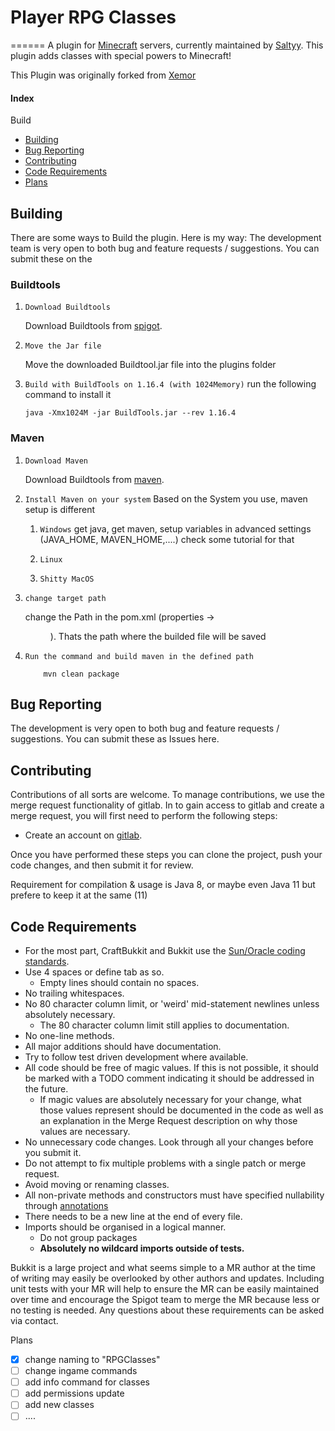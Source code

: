 # Player RPG Classes 
======
A plugin for [Minecraft](https://minecraft.net/) servers, currently maintained by [Saltyy](https://www.saltyy.at).
This plugin adds classes with special powers to Minecraft!

This Plugin was originally forked from [Xemor](https://github.com/Xemorr/superheroes)
#### Index
Build

* [Building](#building)
* [Bug Reporting](#bug-reporting)
* [Contributing](#contributing)
* [Code Requirements](#code-requirements)
* [Plans](#plans)



Building
-------------
There are some ways to Build the plugin. Here is my way:
The development team is very open to both bug and feature requests / suggestions. You can submit these on the 
### Buildtools
1. `Download Buildtools`

    Download Buildtools from [spigot](https://www.spigotmc.org/wiki/buildtools/).

2. `Move the Jar file`

    Move the downloaded Buildtool.jar file into the plugins folder

3. `Build with BuildTools on 1.16.4 (with 1024Memory)`
    run the following command to install it
    ```
    java -Xmx1024M -jar BuildTools.jar --rev 1.16.4
    ```

### Maven
1. `Download Maven`

    Download Buildtools from [maven](https://maven.apache.org/download.cgi).
    
2. `Install Maven on your system`
    Based on the System you use, maven setup is different
    1. `Windows`
        get java, get maven, setup variables in advanced settings (JAVA_HOME, MAVEN_HOME,....)
        check some tutorial for that

    2. `Linux`
        

    3. `Shitty MacOS`

3. `change target path`

    change the Path in the pom.xml (properties -> <dir>). Thats the path where the builded file will be saved

4. `Run the command and build maven in the defined path`

    ```
        mvn clean package
    ```


Bug Reporting
-------------
The development is very open to both bug and feature requests / suggestions. You can submit these as Issues here.


Contributing
------------
Contributions of all sorts are welcome. To manage contributions, we use the merge request functionality of gitlab. In to gain access to gitlab and create a merge request, you will first need to perform the following steps:

* Create an account on [gitlab](https://gitlab.com/).

Once you have performed these steps you can clone the project, push your code changes, and then submit it for review.

Requirement for compilation & usage is Java 8, or maybe even Java 11 but prefere to keep it at the same (11)


Code Requirements
-----------------
* For the most part, CraftBukkit and Bukkit use the [Sun/Oracle coding standards](http://www.oracle.com/technetwork/java/javase/documentation/codeconvtoc-136057.html).
* Use 4 spaces or define tab as so.
    * Empty lines should contain no spaces.
* No trailing whitespaces.
* No 80 character column limit, or 'weird' mid-statement newlines unless absolutely necessary.
    * The 80 character column limit still applies to documentation.
* No one-line methods.
* All major additions should have documentation.
* Try to follow test driven development where available.
* All code should be free of magic values. If this is not possible, it should be marked with a TODO comment indicating it should be addressed in the future.
  * If magic values are absolutely necessary for your change, what those values represent should be documented in the code as well as an explanation in the Merge Request description on why those values are necessary.
* No unnecessary code changes. Look through all your changes before you submit it.
* Do not attempt to fix multiple problems with a single patch or merge request.
* Avoid moving or renaming classes.
* All non-private methods and constructors must have specified nullability through [annotations](https://github.com/JetBrains/java-annotations)
* There needs to be a new line at the end of every file.
* Imports should be organised in a logical manner.
    * Do not group packages
    * __Absolutely no wildcard imports outside of tests.__

Bukkit is a large project and what seems simple to a MR author at the time of writing may easily be overlooked by other authors and updates. 
Including unit tests with your MR will help to ensure the MR can be easily maintained over time and encourage the Spigot team to merge the MR because less or no testing is needed.
Any questions about these requirements can be asked via contact.



Plans
- [x] change naming to "RPGClasses"
- [ ] change ingame commands
- [ ] add info command for classes
- [ ] add permissions update
- [ ] add new classes
- [ ] ....